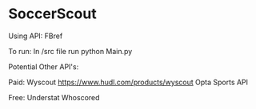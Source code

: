 # SoccerScout

Using API: FBref

To run:
In /src file run python Main.py

Potential Other API's:

Paid:
Wyscout https://www.hudl.com/products/wyscout
Opta Sports API

Free:
Understat
Whoscored
